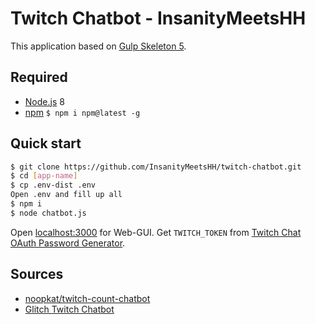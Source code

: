 # Twitch Chatbot - InsanityMeetsHH

This application based on [Gulp Skeleton 5](https://github.com/InsanityMeetsHH/gulp-templating/tree/5.x).

## Required
* [Node.js](http://nodejs.org/en/download/) 8
* [npm](http://www.npmjs.com/get-npm) `$ npm i npm@latest -g`

## Quick start
```bash
$ git clone https://github.com/InsanityMeetsHH/twitch-chatbot.git
$ cd [app-name]
$ cp .env-dist .env
Open .env and fill up all
$ npm i
$ node chatbot.js 
```
Open [localhost:3000](http://localhost:3000) for Web-GUI.
Get `TWITCH_TOKEN` from [Twitch Chat OAuth Password Generator](https://twitchapps.com/tmi/).

## Sources
* [noopkat/twitch-count-chatbot](https://github.com/noopkat/twitch-count-chatbot)
* [Glitch Twitch Chatbot](https://glitch.com/edit/#!/twitch-chatbot)
